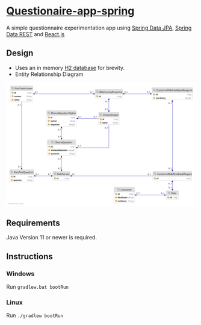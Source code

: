 # [Questionaire-app-spring](https://github.com/SpyrosKou/questionaire-app-spring)
A simple questionnaire experimentation app using [Spring Data JPA](https://spring.io/projects/spring-data-jpa), [Spring Data REST](https://spring.io/projects/spring-data-rest) and [React.js](https://reactjs.org)

## Design
- Uses an in memory [H2 database](http://www.h2database.com/html/main.html) for brevity. 
- Entity Relationship Diagram
  
<img src="https://raw.githubusercontent.com/SpyrosKou/questionaire-app-spring/main/questionaire-app-spring.svg">

## Requirements
Java Version 11 or newer is required.

## Instructions

### Windows
Run `gradlew.bat bootRun`

### Linux
Run `./gradlew bootRun`